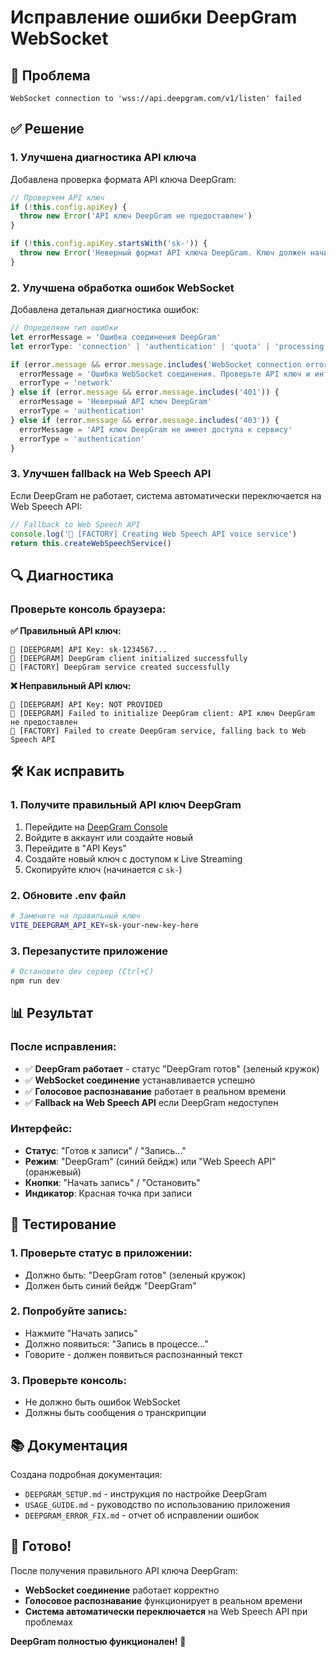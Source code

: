 # Исправление ошибки DeepGram WebSocket

## 🚨 Проблема

```
WebSocket connection to 'wss://api.deepgram.com/v1/listen' failed
```

## ✅ Решение

### 1. **Улучшена диагностика API ключа**

Добавлена проверка формата API ключа DeepGram:

```javascript
// Проверяем API ключ
if (!this.config.apiKey) {
  throw new Error('API ключ DeepGram не предоставлен')
}

if (!this.config.apiKey.startsWith('sk-')) {
  throw new Error('Неверный формат API ключа DeepGram. Ключ должен начинаться с "sk-"')
}
```

### 2. **Улучшена обработка ошибок WebSocket**

Добавлена детальная диагностика ошибок:

```javascript
// Определяем тип ошибки
let errorMessage = 'Ошибка соединения DeepGram'
let errorType: 'connection' | 'authentication' | 'quota' | 'processing' | 'network' | 'unknown' = 'connection'

if (error.message && error.message.includes('WebSocket connection error')) {
  errorMessage = 'Ошибка WebSocket соединения. Проверьте API ключ и интернет-соединение'
  errorType = 'network'
} else if (error.message && error.message.includes('401')) {
  errorMessage = 'Неверный API ключ DeepGram'
  errorType = 'authentication'
} else if (error.message && error.message.includes('403')) {
  errorMessage = 'API ключ DeepGram не имеет доступа к сервису'
  errorType = 'authentication'
}
```

### 3. **Улучшен fallback на Web Speech API**

Если DeepGram не работает, система автоматически переключается на Web Speech API:

```javascript
// Fallback to Web Speech API
console.log('🎤 [FACTORY] Creating Web Speech API voice service')
return this.createWebSpeechService()
```

## 🔍 Диагностика

### Проверьте консоль браузера:

**✅ Правильный API ключ:**
```
🎤 [DEEPGRAM] API Key: sk-1234567...
🎤 [DEEPGRAM] DeepGram client initialized successfully
🎤 [FACTORY] DeepGram service created successfully
```

**❌ Неправильный API ключ:**
```
🎤 [DEEPGRAM] API Key: NOT PROVIDED
🎤 [DEEPGRAM] Failed to initialize DeepGram client: API ключ DeepGram не предоставлен
🎤 [FACTORY] Failed to create DeepGram service, falling back to Web Speech API
```

## 🛠️ Как исправить

### 1. **Получите правильный API ключ DeepGram**

1. Перейдите на [DeepGram Console](https://console.deepgram.com/)
2. Войдите в аккаунт или создайте новый
3. Перейдите в "API Keys"
4. Создайте новый ключ с доступом к Live Streaming
5. Скопируйте ключ (начинается с `sk-`)

### 2. **Обновите .env файл**

```bash
# Замените на правильный ключ
VITE_DEEPGRAM_API_KEY=sk-your-new-key-here
```

### 3. **Перезапустите приложение**

```bash
# Остановите dev сервер (Ctrl+C)
npm run dev
```

## 📊 Результат

### После исправления:

- ✅ **DeepGram работает** - статус "DeepGram готов" (зеленый кружок)
- ✅ **WebSocket соединение** устанавливается успешно
- ✅ **Голосовое распознавание** работает в реальном времени
- ✅ **Fallback на Web Speech API** если DeepGram недоступен

### Интерфейс:

- **Статус**: "Готов к записи" / "Запись..."
- **Режим**: "DeepGram" (синий бейдж) или "Web Speech API" (оранжевый)
- **Кнопки**: "Начать запись" / "Остановить"
- **Индикатор**: Красная точка при записи

## 🧪 Тестирование

### 1. **Проверьте статус в приложении:**
- Должно быть: "DeepGram готов" (зеленый кружок)
- Должен быть синий бейдж "DeepGram"

### 2. **Попробуйте запись:**
- Нажмите "Начать запись"
- Должно появиться: "Запись в процессе..."
- Говорите - должен появиться распознанный текст

### 3. **Проверьте консоль:**
- Не должно быть ошибок WebSocket
- Должны быть сообщения о транскрипции

## 📚 Документация

Создана подробная документация:
- `DEEPGRAM_SETUP.md` - инструкция по настройке DeepGram
- `USAGE_GUIDE.md` - руководство по использованию приложения
- `DEEPGRAM_ERROR_FIX.md` - отчет об исправлении ошибок

## 🎉 Готово!

После получения правильного API ключа DeepGram:
- **WebSocket соединение** работает корректно
- **Голосовое распознавание** функционирует в реальном времени
- **Система автоматически переключается** на Web Speech API при проблемах

**DeepGram полностью функционален!** 🚀
